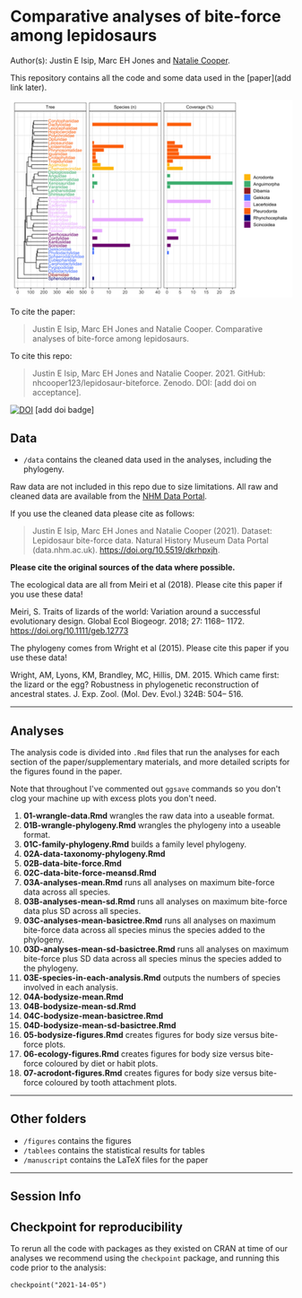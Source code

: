 # Comparative analyses of bite-force among lepidosaurs

Author(s): Justin E Isip, Marc EH Jones and [Natalie Cooper](mailto:natalie.cooper.@nhm.ac.uk).

This repository contains all the code and some data used in the [paper](add link later). 

![alt text](https://github.com/nhcooper123/lepidosaur-biteforce/raw/main/figures/phylogeny-data-coverage-colours.png)

To cite the paper: 
> Justin E Isip, Marc EH Jones and Natalie Cooper. Comparative analyses of bite-force among lepidosaurs.

To cite this repo: 
> Justin E Isip, Marc EH Jones and Natalie Cooper. 2021. GitHub: nhcooper123/lepidosaur-biteforce. Zenodo. DOI: [add doi on acceptance].

[![DOI](https://zenodo.org/badge/161480153.svg)](https://zenodo.org/badge/latestdoi/161480153) [add doi badge]

## Data

* `/data` contains the cleaned data used in the analyses, including the phylogeny.

Raw data are not included in this repo due to size limitations. All raw and cleaned data are available from the [NHM Data Portal](https://doi.org/10.5519/dkrhpxjh). 

If you use the cleaned data please cite as follows: 
> Justin E Isip, Marc EH Jones and Natalie Cooper (2021). Dataset: Lepidosaur bite-force data. Natural History Museum Data Portal (data.nhm.ac.uk). https://doi.org/10.5519/dkrhpxjh.

**Please cite the original sources of the data where possible.**

The ecological data are all from Meiri et al (2018). Please cite this paper if you use these data!

Meiri, S. Traits of lizards of the world: Variation around a successful evolutionary design. Global Ecol Biogeogr. 2018; 27: 1168– 1172. https://doi.org/10.1111/geb.12773

The phylogeny comes from Wright et al (2015). Please cite this paper if you use these data!

Wright, AM, Lyons, KM, Brandley, MC, Hillis, DM. 2015. Which came first: the lizard or the egg? Robustness in phylogenetic reconstruction of ancestral states. J. Exp. Zool. (Mol. Dev. Evol.) 324B: 504– 516.



-------
## Analyses
The analysis code is divided into `.Rmd` files that run the analyses for each section of the paper/supplementary materials, and more detailed scripts for the figures found in the paper.

Note that throughout I've commented out `ggsave` commands so you don't clog your machine up with excess plots you don't need.

1. **01-wrangle-data.Rmd** wrangles the raw data into a useable format.
2. **01B-wrangle-phylogeny.Rmd** wrangles the phylogeny into a useable format.
3. **01C-family-phylogeny.Rmd** builds a family level phylogeny.
4. **02A-data-taxonomy-phylogeny.Rmd**
5. **02B-data-bite-force.Rmd** 
6. **02C-data-bite-force-meansd.Rmd**
7. **03A-analyses-mean.Rmd** runs all analyses on maximum bite-force data across all species.
8. **03B-analyses-mean-sd.Rmd** runs all analyses on maximum bite-force data plus SD across all species.
9. **03C-analyses-mean-basictree.Rmd** runs all analyses on maximum bite-force data across all species minus the species added to the phylogeny.
10. **03D-analyses-mean-sd-basictree.Rmd** runs all analyses on maximum bite-force plus SD data across all species minus the species added to the phylogeny.
11. **03E-species-in-each-analysis.Rmd** outputs the numbers of species involved in each analysis.
12. **04A-bodysize-mean.Rmd**
13. **04B-bodysize-mean-sd.Rmd**
14. **04C-bodysize-mean-basictree.Rmd**
15. **04D-bodysize-mean-sd-basictree.Rmd**
16. **05-bodysize-figures.Rmd** creates figures for body size versus bite-force plots.
17. **06-ecology-figures.Rmd** creates figures for body size versus bite-force coloured by diet or habit plots.
18. **07-acrodont-figures.Rmd** creates figures for body size versus bite-force coloured by tooth attachment plots.


-------
## Other folders

* `/figures` contains the figures
* `/tablees` contains the statistical results for tables
* `/manuscript` contains the LaTeX files for the paper

-------
## Session Info


## Checkpoint for reproducibility
To rerun all the code with packages as they existed on CRAN at time of our analyses we recommend using the `checkpoint` package, and running this code prior to the analysis:

```{r}
checkpoint("2021-14-05")
```
